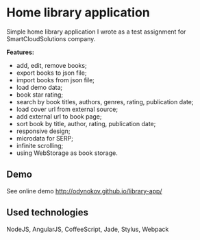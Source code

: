 # Home library application
Simple home library application I wrote as a test assignment for SmartCloudSolutions company.

**Features:**

- add, edit, remove books;
- export books to json file;
- import books from json file;
- load demo data;
- book star rating;
- search by book titles, authors, genres, rating, publication date;
- load cover url from external source;
- add external url to book page;
- sort book by title, author, rating, publication date;
- responsive design;
- microdata for SERP;
- infinite scrolling;
- using WebStorage as book storage.

## Demo
See online demo http://odynokov.github.io/library-app/

## Used technologies
NodeJS, AngularJS, CoffeeScript, Jade, Stylus, Webpack
